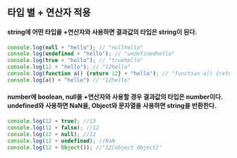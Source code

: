 ## 타입 별 + 연산자 적용

#### string에 어떤 타입을 +연산자와 사용하면 결과값의 타입은 string이 된다.

```javascript
console.log(null + "hello"); // "nullhello"
console.log(undefined + "hello"); // "undefinedhello"
console.log(true + "hello"); // "truehello"
console.log(12 + "hello"); // "12hello"
console.log(function a() {return 12} + "hello"); // "function a() {return 12}hello"
console.log(a() + "hello") // "12hello"
```

#### number에 boolean, null을 +연산자와 사용할 경우 결과값의 타입은 number이다. undefined와 사용하면 NaN을,  Object와 문자열을 사용하면 string을 반환한다.

```javascript
console.log(12 + true); //13
console.log(12 + false); //12
console.log(12 + null); //12
console.log(12 + undefined); //NaN
console.log(12 + Object()); //"12[object Object]"
```
